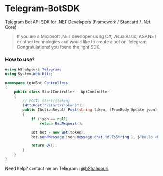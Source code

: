 # Telegram-BotSDK
Telegram Bot API SDK for .NET Developers (Framework / Standard / .Net Core)

> If you are a Microsoft .NET developer using C#, VisualBasic, ASP.NET or other technologies and would like to create a bot on Telegram, Congratulations! you found the right SDK.


### How to use?

```c#
using hShahpouri.Telegram;
using System.Web.Http;

namespace tgioBot.Controllers
{
    public class StartController : ApiController
    {
        // POST: Start/{token}
        [HttpPost("/Start/{token}")]
        public IActionResult Post(string token, [FromBody]Update json)
        {
            if (json == null)
                return BadRequest();

            Bot bot = new Bot(token);
            bot.sendMessage(json.message.chat.id.ToString(), $"Hello <b>{json.message.chat.first_name}</b>!", Bot.ParseMode.HTML, null, null, null, null);

            return Ok();
        }
    }
}

```

Need help? contact me on Telegram : [@hShahpouri](https://t.me/hshahpouri)
